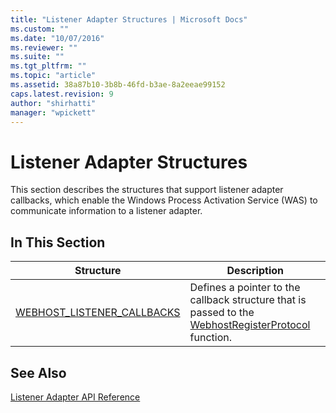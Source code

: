 ```yaml
---
title: "Listener Adapter Structures | Microsoft Docs"
ms.custom: ""
ms.date: "10/07/2016"
ms.reviewer: ""
ms.suite: ""
ms.tgt_pltfrm: ""
ms.topic: "article"
ms.assetid: 38a87b10-3b8b-46fd-b3ae-8a2eeae99152
caps.latest.revision: 9
author: "shirhatti"
manager: "wpickett"
---
```

# Listener Adapter Structures
This section describes the structures that support listener adapter callbacks, which enable the Windows Process Activation Service (WAS) to communicate information to a listener adapter.  
  
## In This Section  
  
|Structure|Description|  
|---------------|-----------------|  
|[WEBHOST_LISTENER_CALLBACKS](../../../webdevelopment-reference\native-code-api\webdev-native-api-reference/webhost-listener-callbacks-structure.md)|Defines a pointer to the callback structure that is passed to the [WebhostRegisterProtocol](../../../webdevelopment-reference\native-code-api\webdev-native-api-reference/webhostregisterprotocol-function.md) function.|  
  
## See Also  
 [Listener Adapter API Reference](../../../webdevelopment-reference\native-code-api\webdev-native-api-reference/listener-adapter-api-reference.md)